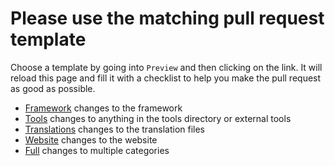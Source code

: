 # Please use the matching pull request template

Choose a template by going into `Preview` and then clicking on the link. It will reload this page and fill it with a checklist to help you make the pull request as good as possible.

- [Framework](?quick_pull=1&template=framework.md) changes to the framework
- [Tools](?quick_pull=1&template=tools.md) changes to anything in the tools directory or external tools
- [Translations](?quick_pull=1&template=translations.md) changes to the translation files
- [Website](?quick_pull=1&template=website.md) changes to the website
- [Full](?quick_pull=1&template=full.md) changes to multiple categories
